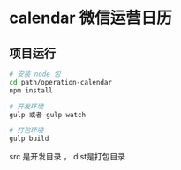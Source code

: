 calendar 微信运营日历
=====================


## 项目运行
``` bash
# 安装 node 包
cd path/operation-calendar
npm install

# 开发环境
gulp 或者 gulp watch

# 打包环境
gulp build
```

src 是开发目录 ， dist是打包目录